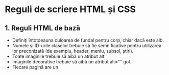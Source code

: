 # Reguli de scriere HTML și CSS

## 1. Reguli HTML de bază

- Definiți întotdeauna culoarea de fundal pentru corp, chiar dacă este alb.
- Numele și ID-urile claselor trebuie să fie semnificative pentru utilizarea lor preconizată (de exemplu, header, meniu, subsol, știri).
- Toate imaginile trebuie să aibă un atribut alt.
- Imaginile decorative trebuie să aibă un atribut alt="" gol.
- Fiecare pagină are un <title> și o <meta description> unice.
- Fiecare pagină are un <h1> unic.
- Titlurile sunt structurate și ordonate (H1 → H2 → H3).

---

## 2. Text și conținut

- Fără bloatware (Lorem ipsum, substituenți).
- Fără greșeli de ortografie.
- Contrastul textului respectă WCAG (nu se amestecă cu fundalul).
- Aspectele grilă și bloc nu se întrerup cu cuvinte foarte lungi (de exemplu, în germană).
- Testat pentru conținut gol și excesiv de lung.

---

## 3. CSS și stiluri

- Elementele unde textul ar trebui să fie pe o singură linie sunt setate la `white-space: nowrap`.
- Butoanele (nu `input`) sunt setate la `cursor: pointer`.
- Stările active (`:active`) pentru butoane/linkuri sunt stilizate.
- Stările de focalizare (`:focus`) sunt vizibile pentru toate elementele interactive.
- Nu există scroll orizontală pe dispozitivele mobile.

---

## 4. Linkuri și navigare

- Toate meniurile sunt funcționale, cu efecte de hover și clic (`hover`, `active`).
- Logoul din header face legătura către pagina principală. - Linkurile externe au `target="_blank"` și `rel="noopener noreferrer"`.
- Nu există linkuri rupte.
- Se utilizează formate corecte pentru `tel:` și `mailto:` (`tel:+373...`, `mailto:...@...`).
- Linkurile ancoră interne (`#id`) indică către elemente existente.

---

## 5\. Formulare și ferestre popup

- Toate formularele funcționează, erorile sunt evidențiate.
- Ferestrele popup pot fi închise cu ușurință (cruce, clic în afara ferestrei, Esc).

---

## 6\. Media și imagini

- Imaginile sunt încărcate în mod lenjerie (`loading="lazy"`) și nu perturbă aspectul.
- Toate imaginile sunt optimizate (comprimate, dimensionate corect, fără fotografii de previzualizare uriașe).

---

## 7\. JS și interactiv

- Nu există erori în consola browserului.
- Sliderele, galeriile și acordeoanele funcționează corect atunci când fereastra este redimensionată.
- Nu există zone inactive - zonele pe care se poate face clic se aliniază cu elementele vizuale.
